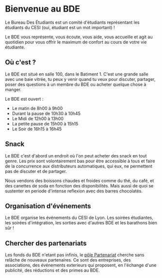 # Bienvenue au BDE

Le Bureau Des Étudiants est un comité d'étudiants représentant les étudiants du CESI (oui, étudiant est un mot important) !

Le BDE vous représente, vous écoute, vous aide, vous accueille et agit au quotidien pour vous offrir le maximum de confort au cours de votre vie étudiante.

## Où c'est ?

Le BDE est situé en salle 100, dans le Batiment 1. 
C'est une grande salle avec une baie vitrée, tu peux y venir quand tu veux pour discuter, partager, poser des questions à un membre du BDE ou acheter quelque chose à manger.

Le BDE est ouvert :

* Le matin de 8h00 à 9h00
* Durant la pause de 10h30 à 10h45
* Le Midi de 12h00  à 13h00
* La petite pause de 15h00 à 15h15
* Le Soir de 16h15 à 16h45

## Snack

Le BDE c'est d'abord un endroit où l'on peut acheter des snack en tout genre.
Les prix sont volontairement bas pour être accessible à tous et faire de la concurrence aux distributeurs automatiques, qui eux, ne permettent pas de discuter et de partager.

Nous vendons des boissons chaudes et froides comme du thé, du café, et des canettes de soda en fonction des disponibilités.
Mais aussi de quoi se sustenter en periode d'intense reflexion avec des barres chocolatés.

## Organisation d'événements

Le BDE organise les événements du CESI de Lyon.
Les soirées étudiantes, les soirées d'intégration, les sorties avec d'autres BDE et les barathons bien sûr !

## Chercher des partenariats

Les fonds du BDE n'etant pas infinis, le [pôle Partenariat](poles-du-bde.md) cherche sans relâche de nouveaux partenaires.
Ce sont des entreprises, des associations, des événements exterieurs qui proposent, en l'échange d'une publicité, des réductions et des primes au BDE.
